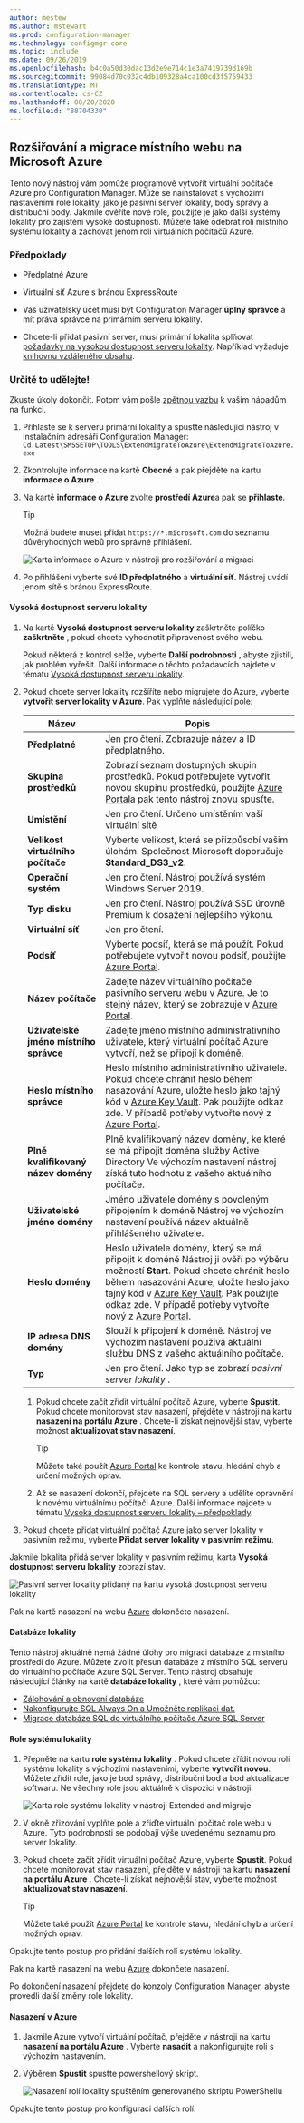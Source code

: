 ```yaml
---
author: mestew
ms.author: mstewart
ms.prod: configuration-manager
ms.technology: configmgr-core
ms.topic: include
ms.date: 09/26/2019
ms.openlocfilehash: b4c0a50d30dac13d2e9e714c1e3a7419739d169b
ms.sourcegitcommit: 99084d70c032c4db109328a4ca100cd3f5759433
ms.translationtype: MT
ms.contentlocale: cs-CZ
ms.lasthandoff: 08/20/2020
ms.locfileid: "88704330"
---
```

## <a name="extend-and-migrate-an-on-premises-site-to-microsoft-azure"></a><a name="bkmk_Azure-migration"></a> Rozšiřování a migrace místního webu na Microsoft Azure

<!--3556022-->

Tento nový nástroj vám pomůže programově vytvořit virtuální počítače Azure pro Configuration Manager. Může se nainstalovat s výchozími nastaveními role lokality, jako je pasivní server lokality, body správy a distribuční body. Jakmile ověříte nové role, použijte je jako další systémy lokality pro zajištění vysoké dostupnosti. Můžete také odebrat roli místního systému lokality a zachovat jenom roli virtuálních počítačů Azure.

### <a name="prerequisites"></a>Předpoklady

- Předplatné Azure

- Virtuální síť Azure s bránou ExpressRoute

<!-- - A standalone primary site. A hierarchy with a central administration site isn't currently supported. can comment this out because TP only supports a standalone primary!-->

- Váš uživatelský účet musí být Configuration Manager **úplný správce** a mít práva správce na primárním serveru lokality.

- Chcete-li přidat pasivní server, musí primární lokalita splňovat [požadavky na vysokou dostupnost serveru lokality](../../../../servers/deploy/configure/site-server-high-availability.md#prerequisites). Například vyžaduje [knihovnu vzdáleného obsahu](../../../../plan-design/hierarchy/the-content-library.md#bkmk_remote).

### <a name="try-it-out"></a>Určitě to udělejte!

Zkuste úkoly dokončit. Potom vám pošle [zpětnou vazbu](../../../../understand/find-help.md#product-feedback) k vašim nápadům na funkci.

1. Přihlaste se k serveru primární lokality a spusťte následující nástroj v instalačním adresáři Configuration Manager: `Cd.Latest\SMSSETUP\TOOLS\ExtendMigrateToAzure\ExtendMigrateToAzure.exe`

1. Zkontrolujte informace na kartě **Obecné** a pak přejděte na kartu **informace o Azure** .

1. Na kartě  **informace o Azure** zvolte **prostředí Azure**a pak se **přihlaste**.
  
    > [!TIP]
    > Možná budete muset přidat `https://*.microsoft.com` do seznamu důvěryhodných webů pro správné přihlášení.

    ![Karta informace o Azure v nástroji pro rozšiřování a migraci](../../media/3556022-azure-information-tab.png)

1. Po přihlášení vyberte své **ID předplatného** a **virtuální síť**. Nástroj uvádí jenom sítě s bránou ExpressRoute.

#### <a name="site-server-high-availability"></a>Vysoká dostupnost serveru lokality

1. Na kartě **Vysoká dostupnost serveru lokality** zaškrtněte políčko **zaškrtněte** , pokud chcete vyhodnotit připravenost svého webu.

    Pokud některá z kontrol selže, vyberte **Další podrobnosti** , abyste zjistili, jak problém vyřešit. Další informace o těchto požadavcích najdete v tématu [Vysoká dostupnost serveru lokality](../../../../servers/deploy/configure/site-server-high-availability.md#prerequisites).

2. Pokud chcete server lokality rozšíříte nebo migrujete do Azure, vyberte **vytvořit server lokality v Azure**. Pak vyplňte následující pole:

    |Název|Popis|
    |---|---|
    |**Předplatné**|Jen pro čtení. Zobrazuje název a ID předplatného.|
    |**Skupina prostředků**| Zobrazí seznam dostupných skupin prostředků. Pokud potřebujete vytvořit novou skupinu prostředků, použijte [Azure Portal](https://portal.azure.com)a pak tento nástroj znovu spusťte.|
    |**Umístění**| Jen pro čtení. Určeno umístěním vaší virtuální sítě|
    |**Velikost virtuálního počítače**|Vyberte velikost, která se přizpůsobí vašim úlohám. Společnost Microsoft doporučuje **Standard_DS3_v2**.|
    |**Operační systém**|Jen pro čtení. Nástroj používá systém Windows Server 2019.|
    |**Typ disku**|Jen pro čtení. Nástroj používá SSD úrovně Premium k dosažení nejlepšího výkonu.|
    |**Virtuální síť**|Jen pro čtení.|
    |**Podsíť**|Vyberte podsíť, která se má použít. Pokud potřebujete vytvořit novou podsíť, použijte [Azure Portal](https://portal.azure.com).|
    |**Název počítače**|Zadejte název virtuálního počítače pasivního serveru webu v Azure. Je to stejný název, který se zobrazuje v [Azure Portal](https://portal.azure.com).|
    |**Uživatelské jméno místního správce**|Zadejte jméno místního administrativního uživatele, který virtuální počítač Azure vytvoří, než se připojí k doméně.|
    |**Heslo místního správce**|Heslo místního administrativního uživatele. Pokud chcete chránit heslo během nasazování Azure, uložte heslo jako tajný kód v [Azure Key Vault](/azure/key-vault/key-vault-overview). Pak použijte odkaz zde. V případě potřeby vytvořte nový z [Azure Portal](https://portal.azure.com).|
    |**Plně kvalifikovaný název domény**|Plně kvalifikovaný název domény, ke které se má připojit doména služby Active Directory Ve výchozím nastavení nástroj získá tuto hodnotu z vašeho aktuálního počítače.|
    |**Uživatelské jméno domény**|Jméno uživatele domény s povoleným připojením k doméně Nástroj ve výchozím nastavení používá název aktuálně přihlášeného uživatele.|
    |**Heslo domény**|Heslo uživatele domény, který se má připojit k doméně Nástroj ji ověří po výběru možností **Start**. Pokud chcete chránit heslo během nasazování Azure, uložte heslo jako tajný kód v [Azure Key Vault](/azure/key-vault/key-vault-overview). Pak použijte odkaz zde. V případě potřeby vytvořte nový z [Azure Portal](https://portal.azure.com).|
    |**IP adresa DNS domény**|Slouží k připojení k doméně. Nástroj ve výchozím nastavení používá aktuální službu DNS z vašeho aktuálního počítače.|
    |**Typ**|Jen pro čtení. Jako typ se zobrazí *pasivní server lokality* .|

    1. Pokud chcete začít zřídit virtuální počítač Azure, vyberte **Spustit**. Pokud chcete monitorovat stav nasazení, přejděte v nástroji na kartu **nasazení na portálu Azure** . Chcete-li získat nejnovější stav, vyberte možnost **aktualizovat stav nasazení**.

        > [!TIP]
        > Můžete také použít [Azure Portal](https://portal.azure.com) ke kontrole stavu, hledání chyb a určení možných oprav.

    1. Až se nasazení dokončí, přejdete na SQL servery a udělíte oprávnění k novému virtuálnímu počítači Azure. Další informace najdete v tématu [Vysoká dostupnost serveru lokality – předpoklady](../../../../servers/deploy/configure/site-server-high-availability.md#prerequisites).

3. Pokud chcete přidat virtuální počítač Azure jako server lokality v pasivním režimu, vyberte **Přidat server lokality v pasivním režimu**.

Jakmile lokalita přidá server lokality v pasivním režimu, karta **Vysoká dostupnost serveru lokality** zobrazí stav.

![Pasivní server lokality přidaný na kartu vysoká dostupnost serveru lokality](../../media/3556022-site-server-passive-mode.png)

Pak na kartě nasazení na webu [Azure](#bkmk_deploy-azure) dokončete nasazení.

#### <a name="site-database"></a>Databáze lokality

Tento nástroj aktuálně nemá žádné úlohy pro migraci databáze z místního prostředí do Azure. Můžete zvolit přesun databáze z místního SQL serveru do virtuálního počítače Azure SQL Server. Tento nástroj obsahuje následující články na kartě **databáze lokality** , které vám pomůžou:

- [Zálohování a obnovení databáze](../../../../servers/manage/backup-and-recovery.md)
- [Nakonfigurujte SQL Always On a Umožněte replikaci dat.](../../../../servers/deploy/configure/sql-server-alwayson-for-a-highly-available-site-database.md#changes-for-site-backup)
- [Migrace databáze SQL do virtuálního počítače Azure SQL Server](/azure/virtual-machines/windows/sql/virtual-machines-windows-migrate-sql)

#### <a name="site-system-roles"></a>Role systému lokality

1. Přepněte na kartu **role systému lokality** . Pokud chcete zřídit novou roli systému lokality s výchozími nastaveními, vyberte **vytvořit novou**. Můžete zřídit role, jako je bod správy, distribuční bod a bod aktualizace softwaru. Ne všechny role jsou aktuálně k dispozici v nástroji.

    ![Karta role systému lokality v nástroji Extended and migruje](../../media/3556022-site-system-roles-tab.png)

1. V okně zřizování vyplňte pole a zřiďte virtuální počítač role webu v Azure. Tyto podrobnosti se podobají výše uvedenému seznamu pro server lokality.

1. Pokud chcete začít zřídit virtuální počítač Azure, vyberte **Spustit**. Pokud chcete monitorovat stav nasazení, přejděte v nástroji na kartu **nasazení na portálu Azure** . Chcete-li získat nejnovější stav, vyberte možnost **aktualizovat stav nasazení**.

    > [!TIP]
    > Můžete také použít [Azure Portal](https://portal.azure.com) ke kontrole stavu, hledání chyb a určení možných oprav.

Opakujte tento postup pro přidání dalších rolí systému lokality.

Pak na kartě nasazení na webu [Azure](#bkmk_deploy-azure) dokončete nasazení.

Po dokončení nasazení přejdete do konzoly Configuration Manager, abyste provedli další změny role lokality.

#### <a name="deployments-in-azure"></a><a name="bkmk_deploy-azure"></a> Nasazení v Azure

1. Jakmile Azure vytvoří virtuální počítač, přejděte v nástroji na kartu **nasazení na portálu Azure** . Vyberte **nasadit** a nakonfigurujte roli s výchozím nastavením.

1. Výběrem **Spustit** spusťte powershellový skript.

    ![Nasazení rolí lokality spuštěním generovaného skriptu PowerShellu](../../media/3556022-run-powershell-script-deployment.png)

Opakujte tento postup pro konfiguraci dalších rolí.